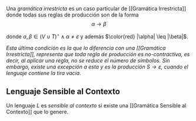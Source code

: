Una *gramática irrestricta* es un caso particular de [[Gramática Irrestricta]] donde todas sus reglas de producción son de la forma $$\alpha \rightarrow \beta$$

donde $\alpha, \beta \in (V \cup T)^\star \land \alpha \neq \varepsilon$ y además $\color{red} |\alpha| \leq |\beta|$.

*Esta última condición es la que lo diferencia con una [[Gramática Irrestricta]], representa que toda regla de producción es no-contractiva, es decir, al aplicar una regla, no se reduce el número de símbolos. Sin embargo, existe una excepción a esta y es la producción $S \rightarrow \varepsilon$, cuando el lenguaje contiene la tira vacía*.

## Lenguaje Sensible al Contexto
Un lenguaje $L$ es *sensible al contexto* si existe una [[Gramática Sensible al Contexto]] que lo genere.
